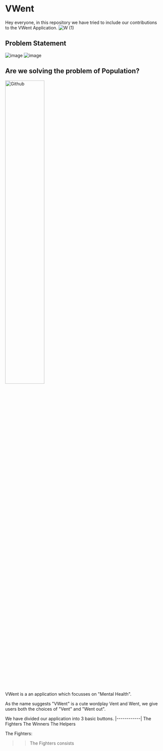 # VWent
Hey everyone, in this repository we have tried to include our contributions to the VWent Application.
![W (1)](https://user-images.githubusercontent.com/103282903/225692273-8e06291d-7947-4210-a753-47f29c4a7491.png)


## Problem Statement


![image](https://user-images.githubusercontent.com/103282903/225695113-df7a8491-7a8b-45e1-b8c3-c1cdac93b436.png)
![image](https://user-images.githubusercontent.com/103282903/225696006-cbb98f29-d1e5-4463-9e17-fcfa9bdd6417.png)

## Are we solving the problem of Population?
<img width="50%" height="50%" alt="Github" src="[https://i.pinimg.com/originals/8a/a6/4a/8aa64a89ebe0e4e76504f240cf528612.gif](https://www.google.com/url?sa=i&url=https%3A%2F%2Ftenor.com%2Fview%2Fwell-yes-but-actually-no-well-yes-no-yes-yes-no-gif-13736934&psig=AOvVaw2QA0AzKSeMae2-rtlbbNvo&ust=1679072541866000&source=images&cd=vfe&ved=0CA8QjRxqFwoTCJD5h-P24P0CFQAAAAAdAAAAABAE)" />


VWent is a an application which focusses on "Mental Health".

As the name suggests "VWent" is a cute wordplay Vent and Went, we give users both the choices of "Vent" and "Went out".

We have divided our application into 3 basic buttons.
|------------|
The Fighters
The Winners
The Helpers

The Fighters:
>> The Fighters consists 

